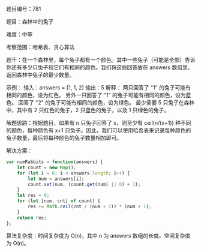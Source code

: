 题目编号：781

题目：森林中的兔子

难度：中等

考察范围：哈希表、贪心算法

题干：在一个森林里，每个兔子都有一个颜色。其中一些兔子（可能是全部）告诉你还有多少只兔子和它们有相同的颜色。我们将这些回答放在 answers 数组里。返回森林中兔子的最少数量。

示例：
输入：answers = [1, 1, 2]
输出：5
解释：
两只回答了 "1" 的兔子可能有相同的颜色，设为红色。
另外一只回答了 "1" 的兔子可能有相同的颜色，设为蓝色。
回答了 "2" 的兔子可能有相同的颜色，设为绿色。
最少需要 5 只兔子在森林中，其中有 2 只红色的兔子，2 只蓝色的兔子，以及 1 只绿色的兔子。

解题思路：根据题目，如果有 n 只兔子回答了 x，则至少有 ceil(n/(x+1)) 种不同的颜色，每种颜色有 x+1 只兔子。因此，我们可以使用哈希表来记录每种颜色的兔子数量，最后将每种颜色的兔子数量相加即可。

解决方案：

```javascript
var numRabbits = function(answers) {
    let count = new Map();
    for (let i = 0; i < answers.length; i++) {
        let num = answers[i];
        count.set(num, (count.get(num) || 0) + 1);
    }
    let res = 0;
    for (let [num, cnt] of count) {
        res += Math.ceil(cnt / (num + 1)) * (num + 1);
    }
    return res;
};
```

算法复杂度：时间复杂度为 O(n)，其中 n 为 answers 数组的长度。空间复杂度为 O(n)。